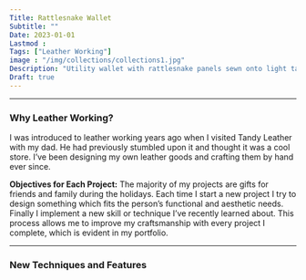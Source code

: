 ```yaml
---
Title: Rattlesnake Wallet
Subtitle: ""
Date: 2023-01-01
Lastmod : 
Tags: ["Leather Working"]
image : "/img/collections/collections1.jpg"
Description: "Utility wallet with rattlesnake panels sewn onto light tan leather."
Draft: true
---
```


--- 
### Why Leather Working?

I was introduced to leather working years ago when I visited Tandy Leather with my dad. He had previously stumbled upon it and thought it was a cool store. I’ve been designing my own leather goods and crafting them by hand ever since. 

**Objectives for Each Project:**
The majority of my projects are gifts for friends and family during the holidays. Each time I start a new project I try to design something which fits the person’s functional and aesthetic needs. Finally I implement a new skill or technique I’ve recently learned about. This process allows me to improve my craftsmanship with every project I complete, which is evident in my portfolio. 

--- 

### New Techniques and Features
